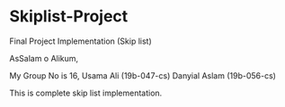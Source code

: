 # Skiplist-Project
Final Project Implementation (Skip list)

AsSalam o Alikum,

My Group No is 16,
Usama Ali (19b-047-cs)
Danyial Aslam (19b-056-cs)

This is complete skip list implementation.
